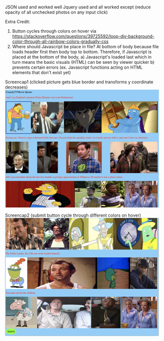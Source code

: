 JSON used and worked well
Jquery used and all worked except (reduce opacity of all unchecked photos on any input click)


Extra Credit: 
1) Button cycles through colors on hover via https://stackoverflow.com/questions/39725592/loop-div-background-color-through-all-rainbow-colors-gradually-css
2) Where should Javascript be place in file? At bottom of body because file loads header first then body top to bottom. Therefore, if Javascript is placed at the bottom of the body, 
a) Javascript's loaded last which in turn means the basic visuals (HTML) can be seen by viewer quicker 
b) prevents certain errors (ex. Javascript functions acting on HTML elements that don't exist yet) 


Screencap1 (clicked picture gets blue border and transforms y coordinate decreases)
![Alt text](/screencap1.png?raw=true)

Screencap2 (submit button cycle through different colors on hover)
![Alt text](/screencap2.png?raw=true)
